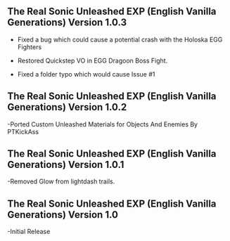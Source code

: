 ## The Real Sonic Unleashed EXP (English Vanilla Generations) Version 1.0.3

- Fixed a bug which could cause a potential crash with the Holoska EGG Fighters

- Restored Quickstep VO in EGG Dragoon Boss Fight.

- Fixed a folder typo which would cause Issue #1


## The Real Sonic Unleashed EXP (English Vanilla Generations) Version 1.0.2

-Ported Custom Unleashed Materials for Objects And Enemies By PTKickAss

## The Real Sonic Unleashed EXP (English Vanilla Generations) Version 1.0.1
-Removed Glow from lightdash trails.


## The Real Sonic Unleashed EXP (English Vanilla Generations) Version 1.0
-Initial Release
